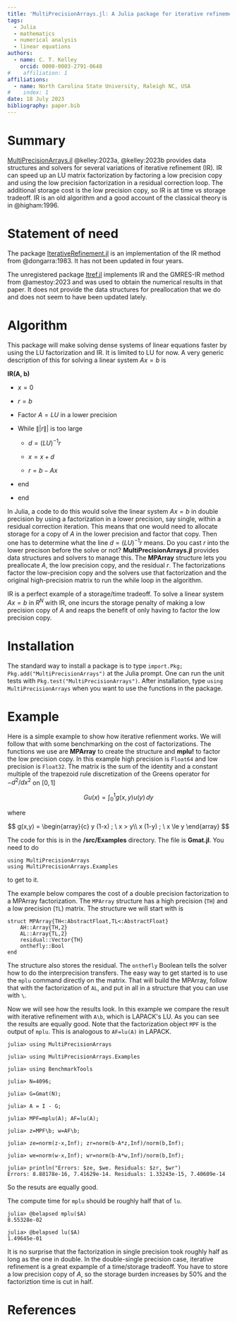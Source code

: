 ```yaml
---
title: 'MultiPrecisionArrays.jl: A Julia package for iterative refinement'
tags:
  - Julia
  - mathematics
  - numerical analysis
  - linear equations
authors:
  - name: C. T. Kelley
    orcid: 0000-0003-2791-0648
#    affiliation: 1
affiliations:
  - name: North Carolina State University, Raleigh NC, USA
#    index: 1
date: 18 July 2023
bibliography: paper.bib
---
```


# Summary

[MultiPrecisionArrays.jl](https://github.com/ctkelley/MultiPrecisionArrays.jl)  @kelley:2023a, @kelley:2023b provides data structures and
solvers for several variations of iterative refinement (IR). IR can speed up an LU matrix factorization 
by factoring a low precision copy and using the low precision factorization in a residual correction loop.
The additional storage cost is the low precision copy, so IR is at time vs storage tradeoff. IR is an old
algorithm and a good account of the classical theory is in @higham:1996.

# Statement of need

The package 
[IterativeRefinement.jl](https://github.com/RalphAS/IterativeRefinement.jl)
is an implementation of the IR method from 
@dongarra:1983. It has not been updated in four years.

The unregistered
package [Itref.jl](https://github.com/bvieuble/Itref.jl) implements
IR and the GMRES-IR method from @amestoy:2023 and was used to obtain
the numerical results in that paper. It does not provide the
data structures for preallocation that we do and does not seem to have
been updated lately.

# Algorithm

This package will make solving dense systems of linear equations faster by using the LU factorization and IR. It is limited to LU for now. A very generic description of this for solving a linear system $A x = b$ is

__IR(A, b)__

- $x = 0$

- $r = b$

- Factor $A = LU$ in a lower precision

- While $\|| r \||$ is too large

  - $d = (LU)^{-1} r$

  - $x = x + d$

  - $r = b - Ax$

- end

- end


In Julia, a code to do this would solve the linear system $A x = b$ in double precision by using a
factorization in a lower precision, say single, within a residual correction iteration. This means that one would need
to allocate storage for a copy of $A$ in the lower precision and factor that copy. Then one has to determine what the line
$d = (LU)^{-1} r$ means. Do you cast $r$ into the lower precison before the solve or not? __MultiPrecisionArrays.jl__ provides
data structures and solvers to manage this. The __MPArray__ structure lets you preallocate $A$, the low precision copy, and the residual $r$.
The factorizations factor the low-precision copy and the solvers use that factorization and the original high-precision matrix to run
the while loop in the algorithm.

IR is a perfect example of a storage/time tradeoff.
To solve a linear system $A x = b$ in $R^N$ with IR,
one incurs the storage penalty of making a low
precision copy of $A$ and reaps the benefit of only having to
factor the low precision copy.

# Installation

The standard way to install a package is to type ```import.Pkg; Pkg.add("MultiPrecisionArrays")``` at the Julia prompt. One can run the unit tests with ```Pkg.test("MultiPrecisionArrays")```.
After installation, type ```using MultiPrecisionArrays``` when you want to use the functions in the package.

# Example

Here is a simple example to show how iterative refienment works. We will follow that with some benchmarking on the cost of factorizations.
The functions we use are __MPArray__ to create the structure and __mplu!__ to factor the low precision copy. In this example high precision is ```Float64``` and low
precision is ```Float32```. The matrix is the sum of the identity and a constant multiple of the trapezoid rule discretization of the Greens operator for $-d^2/dx^2$ on $[0,1]$

$$
G u(x) = \int_0^1 g(x,y) u(y) \, dy 
$$

where

$$
g(x,y) = 
  \begin{array}{c}
        y (1-x) ; \ x > y\\
        x (1-y) ; \ x \le y 
    \end{array}
$$


The code for this is in the __/src/Examples__ directory. The file is __Gmat.jl__. You need to do 
```
using MultiPrecisionArrays
using MultiPrecisionArrays.Examples
```
to get to it.

The example below compares the cost of a double precision factorization to a MPArray factorization. The ```MPArray``` structure has a high 
precision (```TH```) and a low precision (```TL```) matrix. The structure we will start with 
is
```
struct MPArray{TH<:AbstractFloat,TL<:AbstractFloat}
    AH::Array{TH,2}
    AL::Array{TL,2}
    residual::Vector{TH}
    onthefly::Bool
end
```
The structure also stores the residual. The ```onthefly``` Boolean tells the solver how to do the interprecision transfers. The easy way to get started is to use the ```mplu``` 
command directly on the matrix. That will build the MPArray, follow that with the factorization of ```AL```, and put in all in a structure
that you can use with ```\```.

Now we will see how the results look. In this example we compare the result with iterative refinement with ```A\b```, which is LAPACK's LU. 
As you can see the results are equally good. Note that the factorization object ```MPF``` is the
output of ```mplu```. This is analogous to ```AF=lu(A)``` in LAPACK.

```
julia> using MultiPrecisionArrays

julia> using MultiPrecisionArrays.Examples

julia> using BenchmarkTools

julia> N=4096;

julia> G=Gmat(N);

julia> A = I - G;

julia> MPF=mplu(A); AF=lu(A);

julia> z=MPF\b; w=AF\b;

julia> ze=norm(z-x,Inf); zr=norm(b-A*z,Inf)/norm(b,Inf);

julia> we=norm(w-x,Inf); wr=norm(b-A*w,Inf)/norm(b,Inf);

julia> println("Errors: $ze, $we. Residuals: $zr, $wr")
Errors: 8.88178e-16, 7.41629e-14. Residuals: 1.33243e-15, 7.40609e-14

```

So the resuts are equally good.

The compute time for ```mplu``` should be roughly half that of ```lu```.



```
julia> @belapsed mplu($A)
8.55328e-02

julia> @belapsed lu($A)
1.49645e-01

```

It is no surprise that the factorization in single precision took roughly half as long as the one in double. In the double-single precision case, iterative refinement is a great
expample of a time/storage tradeoff. You have to store a low precision copy of $A$, so the storage burden increases by 50\% and the factoriztion time is cut in half.





# References

